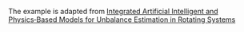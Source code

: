 The example is adapted from [Integrated Artificial Intelligent and Physics‑Based Models for Unbalance Estimation in Rotating Systems](https://doi.org/10.1007/s42417-024-01739-9)

